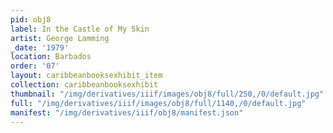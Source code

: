 ```yaml
---
pid: obj8
label: In the Castle of My Skin
artist: George Lamming
_date: '1979'
location: Barbados
order: '07'
layout: caribbeanbooksexhibit_item
collection: caribbeanbooksexhibit
thumbnail: "/img/derivatives/iiif/images/obj8/full/250,/0/default.jpg"
full: "/img/derivatives/iiif/images/obj8/full/1140,/0/default.jpg"
manifest: "/img/derivatives/iiif/obj8/manifest.json"
---
```

